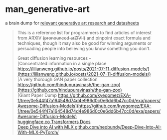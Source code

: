 # man_generative-art


a brain dump for [relevant generative art research and datasheets
](https://github.com/exdysa/man_generative-art/wiki)

> This is a reference list for programmers to find articles of interest from ARXIV ~~(pronounced arZIV!!)~~ and pinpoint exact formula and techniques, though it may also be good for winning arguments or persuading people into believing you know something you don't.
>
> Great diffusion learning resources -<br>
[Concentrated information in a single place https://lilianweng.github.io/posts/2021-07-11-diffusion-models/](https://lilianweng.github.io/posts/2021-07-11-diffusion-models/)<br>
[A very thorough GAN paper collection https://github.com/hindupuravinash/the-gan-zoo](https://github.com/hindupuravinash/the-gan-zoo)<br>
[Giant Paper Dump https://github.com/kyegomez/EXA-1/tree/0e544f47a164548d74d4e986d0c0e6dd6b47cc0d/exa/papers/Awesome-Diffusion-Models](https://github.com/kyegomez/EXA-1/tree/0e544f47a164548d74d4e986d0c0e6dd6b47cc0d/exa/papers/Awesome-Diffusion-Models)<br>
[huggingface.co Transformers Docs](https://huggingface.co/docs/transformers/index)<br>
[Deep Dive into AI with MLX github.com/neobundy/Deep-Dive-Into-AI-With-MLX-PyTorch/ ](https://github.com/neobundy/Deep-Dive-Into-AI-With-MLX-PyTorch/tree/master/deep-dives)<br>


